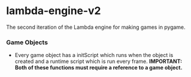 # lambda-engine-v2
 The second iteration of the Lambda engine for making games in pygame.

### Game Objects
- Every game object has a initScript which runs when the object is created and a runtime script which is run every frame. **IMPORTANT: Both of these functions must require a reference to a game object.**